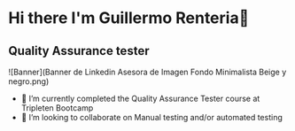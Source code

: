 # Hi there I'm Guillermo Renteria👋
## Quality Assurance tester

![Banner](Banner de Linkedin Asesora de Imagen Fondo Minimalista Beige y negro.png)

- 🌱 I’m currently completed the Quality Assurance Tester course at Tripleten Bootcamp
- 👯 I’m looking to collaborate on Manual testing and/or automated testing


